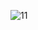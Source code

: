  ![11](https://user-images.githubusercontent.com/47424425/52465699-de9d2080-2bc2-11e9-9a94-36360f4fb1d3.PNG)
